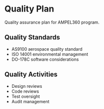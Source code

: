 # Quality Plan

Quality assurance plan for AMPEL360 program.

## Quality Standards
- AS9100 aerospace quality standard
- ISO 14001 environmental management
- DO-178C software considerations

## Quality Activities
- Design reviews
- Code reviews
- Test oversight
- Audit management